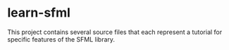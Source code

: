 # learn-sfml
This project contains several source files that each represent a tutorial for specific features of the SFML library.
